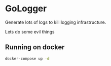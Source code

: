 # GoLogger
Generate lots of logs to kill logging infrastructure.

Lets do some evil things

## Running on docker
```bash
docker-compose up -d
```
